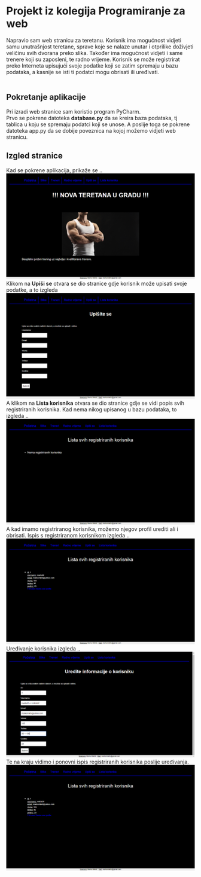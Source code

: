 # Projekt iz kolegija Programiranje za web

Napravio sam web stranicu za teretanu. Korisnik ima mogućnost vidjeti samu 
unutrašnjost teretane, sprave koje se nalaze unutar i otprilike doživjeti
veličinu svih dvorana preko slika. Također ima mogućnost vidjeti i same 
trenere koji su zaposleni, te radno vrijeme.
Korisnik se može registrirat preko Interneta upisujući svoje podatke koji
se zatim spremaju u bazu podataka, a kasnije se isti ti podatci mogu 
obrisati ili uređivati.
<br />
<br />

## Pokretanje aplikacije 
Pri izradi web stranice sam koristio program PyCharm.<br />
Prvo se pokrene datoteka <b>database.py</b> da se kreira baza podataka, tj tablica u koju se spremaju podatci koji se unose. 
A poslije toga se pokrene datoteka </b>app.py</b> da se dobije poveznica na kojoj možemo vidjeti web stranicu.

## Izgled stranice
Kad se pokrene aplikacija, prikaže se ..
 ![](static/img/pocetna.png)
 <br />
Klikom na <b>Upiši se</b> otvara se dio stranice gdje korisnik može upisati svoje podatke, 
 a to izgleda
  ![](static/img/upis.png)
<br />
A klikom na <b>Lista korisnika</b> otvara se dio stranice gdje se vidi popis svih registriranih
korisnika. Kad nema nikog upisanog u bazu podataka, to izgleda ..
  ![](static/img/lista1.png)
<br />
A kad imamo registriranog korisnika, možemo njegov profil urediti ali i obrisati. 
Ispis s registriranom korisnikom izgleda ..
  ![](static/img/lista2.png)
<br />
Uređivanje korisnika izgleda ..
  ![](static/img/edit.png)
<br />
Te na kraju vidimo i ponovni ispis registriranih korisnika poslije uređivanja.
  ![](static/img/listaAfterEdit.png)
